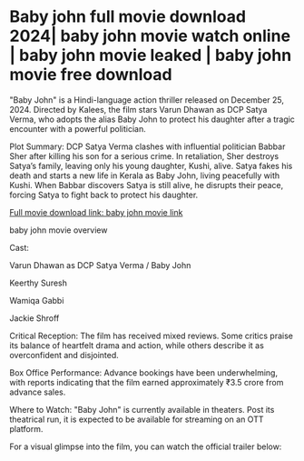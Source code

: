 # Baby john full movie download 2024| baby john movie watch online | baby john movie leaked | baby john movie free download 

"Baby John" is a Hindi-language action thriller released on December 25, 2024. Directed by Kalees, the film stars Varun Dhawan as DCP Satya Verma, who adopts the alias Baby John to protect his daughter after a tragic encounter with a powerful politician. 

Plot Summary: DCP Satya Verma clashes with influential politician Babbar Sher after killing his son for a serious crime. In retaliation, Sher destroys Satya’s family, leaving only his young daughter, Kushi, alive. Satya fakes his death and starts a new life in Kerala as Baby John, living peacefully with Kushi. When Babbar discovers Satya is still alive, he disrupts their peace, forcing Satya to fight back to protect his daughter. 

[Full movie download link: baby john movie link](https://youthfulpost.blogspot.com/2024/12/baby-john-movie-2024-overview-baby-john.html)


baby john movie overview 



Cast:

Varun Dhawan as DCP Satya Verma / Baby John

Keerthy Suresh

Wamiqa Gabbi

Jackie Shroff


Critical Reception: The film has received mixed reviews. Some critics praise its balance of heartfelt drama and action, while others describe it as overconfident and disjointed. 

Box Office Performance: Advance bookings have been underwhelming, with reports indicating that the film earned approximately ₹3.5 crore from advance sales. 

Where to Watch: "Baby John" is currently available in theaters. Post its theatrical run, it is expected to be available for streaming on an OTT platform.

For a visual glimpse into the film, you can watch the official trailer below:




